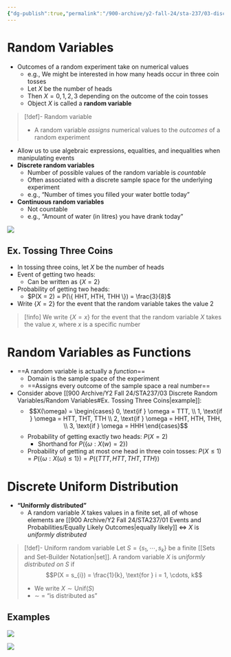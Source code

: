 ```yaml
---
{"dg-publish":true,"permalink":"/900-archive/y2-fall-24/sta-237/03-discrete-random-variables/random-variables/","tags":["#lecture","#note","stats","university"],"created":"2024-09-28T19:24:27.000-04:00","updated":"2024-12-05T17:55:14.019-05:00"}
---
```



# Random Variables

- Outcomes of a random experiment take on numerical values
    - e.g., We might be interested in how many heads occur in three coin tosses
    - Let $X$ be the number of heads
    - Then $X = 0, 1, 2, 3$ depending on the outcome of the coin tosses
    - Object $X$ is called a **random variable**

> [!def]- Random variable
> - A random variable *assigns* numerical values to the *outcomes* of a random experiment

- Allow us to use algebraic expressions, equalities, and inequalities when manipulating events
- **Discrete random variables**
    - Number of possible values of the random variable is *countable*
    - Often associated with a discrete sample space for the underlying experiment
    - e.g., “Number of times you filled your water bottle today”
- **Continuous random variables**
    - Not countable
    - e.g., “Amount of water (in litres) you have drank today”

![](https://i.imgur.com/TUo0kTW.png)

## Ex. Tossing Three Coins

- In tossing three coins, let $X$ be the number of heads
- Event of getting two heads:
    - Can be written as $\{X = 2\}$
- Probability of getting two heads:
    - $P(X = 2) = P(\{ HHT, HTH, THH \}) = \frac{3}{8}$
- Write $\{X = 2\}$ for the event that the random variable takes the value 2

> [!info] We write $\{X = x\}$ for the event that the random variable $X$ takes the value $x$, where $x$ is a specific number

# Random Variables as Functions

- ==A random variable is actually a *function*==
    - Domain is the sample space of the experiment
    - ==Assigns every outcome of the sample space a real number==
- Consider above [[900 Archive/Y2 Fall 24/STA237/03 Discrete Random Variables/Random Variables#Ex. Tossing Three Coins\|example]]:
    - $$X(\omega) = \begin{cases} 0, \text{if } \omega = TTT, \\ 1, \text{if } \omega = HTT, THT, TTH \\ 2, \text{if } \omega = HHT, HTH, THH, \\ 3, \text{if } \omega = HHH  \end{cases}$$
    - Probability of getting exactly two heads: $P(X = 2)$
        - Shorthand for $P(\{ \omega : X(w) = 2 \})$
    - Probability of getting at most one head in three coin tosses: $P(X \leq 1) = P(\{ \omega : X(\omega) \leq 1 \}) = P(\{TTT, HTT, THT, TTH \})$

# Discrete Uniform Distribution

- **“Uniformly distributed”**
    - A random variable $X$ takes values in a finite set, all of whose elements are [[900 Archive/Y2 Fall 24/STA237/01 Events and Probabilities/Equally Likely Outcomes\|equally likely]] $\iff$ $X$ is *uniformly distributed*

> [!def]- Uniform random variable
> Let $S = \{ s_{1}, \cdots, s_{k} \}$ be a finite [[Sets and Set-Builder Notation\|set]]. A random variable $X$ is *uniformly distributed on $S$* if $$P(X = s_{i}) = \frac{1}{k}, \text{for } i = 1, \cdots, k$$
> - We write $X \sim \text{Unif}(S)$
> - $\sim$ = “is distributed as”

## Examples

![](https://i.imgur.com/RffJH98.png)

![](https://i.imgur.com/KxBPAdy.png)
